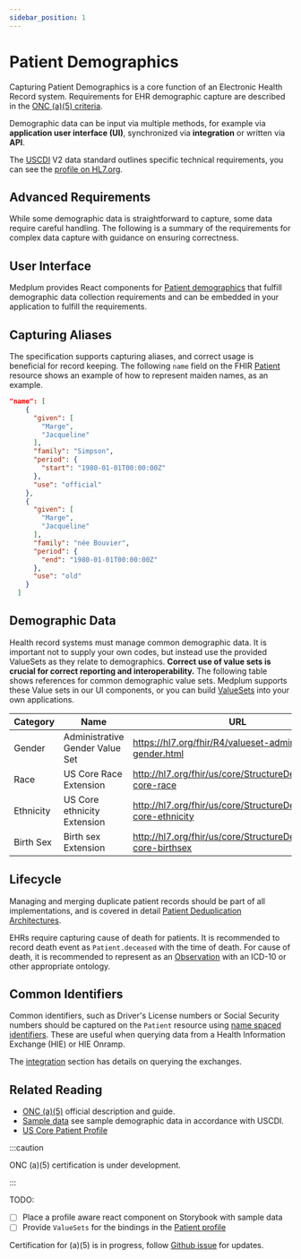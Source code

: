 ```yaml
---
sidebar_position: 1
---
```


# Patient Demographics

Capturing Patient Demographics is a core function of an Electronic Health Record system. Requirements for EHR demographic capture are described in the [ONC (a)(5) criteria](/docs/fhir-datastore/patient-deduplication).

Demographic data can be input via multiple methods, for example via **application user interface (UI)**, synchronized via **integration** or written via **API**.

The [USCDI](/docs/fhir-datastore/understanding-uscdi-dataclasses) V2 data standard outlines specific technical requirements, you can see the [profile on HL7.org](https://hl7.org/fhir/us/core/stu3.1.1/StructureDefinition-us-core-patient.html).

## Advanced Requirements

While some demographic data is straightforward to capture, some data require careful handling. The following is a summary of the requirements for complex data capture with guidance on ensuring correctness.

## User Interface

Medplum provides React components for [Patient demographics](https://storybook.medplum.com/?path=/story/medplum-resourceform--patient) that fulfill demographic data collection requirements and can be embedded in your application to fulfill the requirements.

## Capturing Aliases

The specification supports capturing aliases, and correct usage is beneficial for record keeping. The following `name` field on the FHIR [Patient](/docs/api/fhir/resources/patient) resource shows an example of how to represent maiden names, as an example.

```json
"name": [
    {
      "given": [
        "Marge",
        "Jacqueline"
      ],
      "family": "Simpson",
      "period": {
        "start": "1980-01-01T00:00:00Z"
      },
      "use": "official"
    },
    {
      "given": [
        "Marge",
        "Jacqueline"
      ],
      "family": "née Bouvier",
      "period": {
        "end": "1980-01-01T00:00:00Z"
      },
      "use": "old"
    }
  ]
```

## Demographic Data

Health record systems must manage common demographic data. It is important not to supply your own codes, but instead use the provided ValueSets as they relate to demographics. **Correct use of value sets is crucial for correct reporting and interoperability.** The following table shows references for common demographic value sets. Medplum supports these Value sets in our UI components, or you can build [ValueSets](https://storybook.medplum.com/?path=/story/medplum-valuesetautocomplete--basic) into your own applications.

| Category  | Name                            | URL                                                               |
| --------- | ------------------------------- | ----------------------------------------------------------------- |
| Gender    | Administrative Gender Value Set | https://hl7.org/fhir/R4/valueset-administrative-gender.html       |
| Race      | US Core Race Extension          | http://hl7.org/fhir/us/core/StructureDefinition/us-core-race      |
| Ethnicity | US Core ethnicity Extension     | http://hl7.org/fhir/us/core/StructureDefinition/us-core-ethnicity |
| Birth Sex | Birth sex Extension             | http://hl7.org/fhir/us/core/StructureDefinition/us-core-birthsex  |

## Lifecycle

Managing and merging duplicate patient records should be part of all implementations, and is covered in detail [Patient Deduplication Architectures](/docs/fhir-datastore/patient-deduplication).

EHRs require capturing cause of death for patients. It is recommended to record death event as `Patient.deceased` with the time of death. For cause of death, it is recommended to represent as an [Observation](/docs/api/fhir/resources/observation) with an ICD-10 or other appropriate ontology.

## Common Identifiers

Common identifiers, such as Driver's License numbers or Social Security numbers should be captured on the `Patient` resource using [name spaced identifiers](/docs/fhir-basics#identifiers-naming-resources). These are useful when querying data from a Health Information Exchange (HIE) or HIE Onramp.

The [integration](/docs/integration) section has details on querying the exchanges.

## Related Reading

- [ONC (a)(5)](https://www.healthit.gov/test-method/demographics) official description and guide.
- [Sample data](/docs/tutorials/importing-sample-data) see sample demographic data in accordance with USCDI.
- [US Core Patient Profile](https://hl7.org/fhir/us/core/stu3.1.1/StructureDefinition-us-core-patient.html)

:::caution

ONC (a)(5) certification is under development.

:::

TODO:

- [ ] Place a profile aware react component on Storybook with sample data
- [ ] Provide `ValueSets` for the bindings in the [Patient profile](https://hl7.org/fhir/us/core/stu3.1.1/StructureDefinition-us-core-patient.html)

Certification for (a)(5) is in progress, follow [Github issue](https://github.com/medplum/medplum/issues/3001) for updates.
